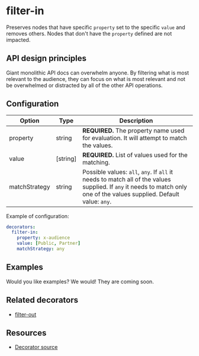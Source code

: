 # filter-in

Preserves nodes that have specific `property` set to the specific `value` and removes others. Nodes that don't have the `property` defined are not impacted.

## API design principles

Giant monolithic API docs can overwhelm anyone. By filtering what is most relevant to the audience, they can focus on what is most relevant and not be overwhelmed or distracted by all of the other API operations.

## Configuration

|Option|Type|Description|
|---|---|---|
|property|string|**REQUIRED.** The property name used for evaluation. It will attempt to match the values.|
|value|[string]|**REQUIRED.** List of values used for the matching.|
|matchStrategy|string|Possible values: `all`, `any`. If `all` it needs to match all of the values supplied. If `any` it needs to match only one of the values supplied. Default value: `any`.|


Example of configuration:

```yaml
decorators:
  filter-in:
    property: x-audience
    value: [Public, Partner]
    matchStrategy: any
```

## Examples

Would you like examples? We would! They are coming soon.

## Related decorators

- [filter-out](./filter-out.md)

## Resources

- [Decorator source](https://github.com/Redocly/redocly-cli/blob/master/packages/core/src/decorators/common/filters/filter-in.ts)
